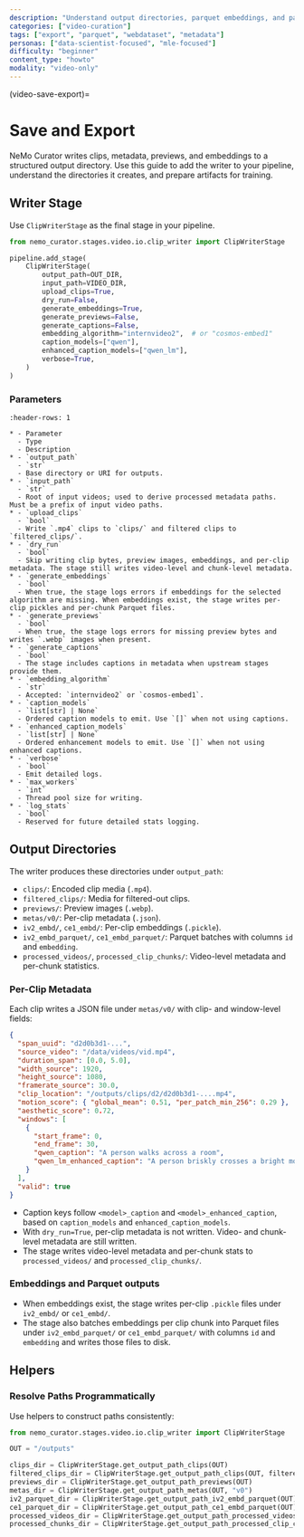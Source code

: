 ```yaml
---
description: "Understand output directories, parquet embeddings, and packaging curated video data for training"
categories: ["video-curation"]
tags: ["export", "parquet", "webdataset", "metadata"]
personas: ["data-scientist-focused", "mle-focused"]
difficulty: "beginner"
content_type: "howto"
modality: "video-only"
---
```


(video-save-export)=

# Save and Export

NeMo Curator writes clips, metadata, previews, and embeddings to a structured output directory. Use this guide to add the writer to your pipeline, understand the directories it creates, and prepare artifacts for training.

## Writer Stage

Use `ClipWriterStage` as the final stage in your pipeline.

```python
from nemo_curator.stages.video.io.clip_writer import ClipWriterStage

pipeline.add_stage(
    ClipWriterStage(
        output_path=OUT_DIR,
        input_path=VIDEO_DIR,
        upload_clips=True,
        dry_run=False,
        generate_embeddings=True,
        generate_previews=False,
        generate_captions=False,
        embedding_algorithm="internvideo2",  # or "cosmos-embed1"
        caption_models=["qwen"],
        enhanced_caption_models=["qwen_lm"],
        verbose=True,
    )
)
```

### Parameters

```{list-table}
:header-rows: 1

* - Parameter
  - Type
  - Description
* - `output_path`
  - `str`
  - Base directory or URI for outputs.
* - `input_path`
  - `str`
  - Root of input videos; used to derive processed metadata paths. Must be a prefix of input video paths.
* - `upload_clips`
  - `bool`
  - Write `.mp4` clips to `clips/` and filtered clips to `filtered_clips/`.
* - `dry_run`
  - `bool`
  - Skip writing clip bytes, preview images, embeddings, and per-clip metadata. The stage still writes video-level and chunk-level metadata.
* - `generate_embeddings`
  - `bool`
  - When true, the stage logs errors if embeddings for the selected algorithm are missing. When embeddings exist, the stage writes per-clip pickles and per-chunk Parquet files.
* - `generate_previews`
  - `bool`
  - When true, the stage logs errors for missing preview bytes and writes `.webp` images when present.
* - `generate_captions`
  - `bool`
  - The stage includes captions in metadata when upstream stages provide them.
* - `embedding_algorithm`
  - `str`
  - Accepted: `internvideo2` or `cosmos-embed1`.
* - `caption_models`
  - `list[str] | None`
  - Ordered caption models to emit. Use `[]` when not using captions.
* - `enhanced_caption_models`
  - `list[str] | None`
  - Ordered enhancement models to emit. Use `[]` when not using enhanced captions.
* - `verbose`
  - `bool`
  - Emit detailed logs.
* - `max_workers`
  - `int`
  - Thread pool size for writing.
* - `log_stats`
  - `bool`
  - Reserved for future detailed stats logging.
```

## Output Directories

The writer produces these directories under `output_path`:

- `clips/`: Encoded clip media (`.mp4`).
- `filtered_clips/`: Media for filtered-out clips.
- `previews/`: Preview images (`.webp`).
- `metas/v0/`: Per-clip metadata (`.json`).
- `iv2_embd/`, `ce1_embd/`: Per-clip embeddings (`.pickle`).
- `iv2_embd_parquet/`, `ce1_embd_parquet/`: Parquet batches with columns `id` and `embedding`.
- `processed_videos/`, `processed_clip_chunks/`: Video-level metadata and per-chunk statistics.

### Per-Clip Metadata

Each clip writes a JSON file under `metas/v0/` with clip- and window-level fields:

```json
{
  "span_uuid": "d2d0b3d1-...",
  "source_video": "/data/videos/vid.mp4",
  "duration_span": [0.0, 5.0],
  "width_source": 1920,
  "height_source": 1080,
  "framerate_source": 30.0,
  "clip_location": "/outputs/clips/d2/d2d0b3d1-....mp4",
  "motion_score": { "global_mean": 0.51, "per_patch_min_256": 0.29 },
  "aesthetic_score": 0.72,
  "windows": [
    {
      "start_frame": 0,
      "end_frame": 30,
      "qwen_caption": "A person walks across a room",
      "qwen_lm_enhanced_caption": "A person briskly crosses a bright modern room"
    }
  ],
  "valid": true
}
```

- Caption keys follow `<model>_caption` and `<model>_enhanced_caption`, based on `caption_models` and `enhanced_caption_models`.
- With `dry_run=True`, per-clip metadata is not written. Video- and chunk-level metadata are still written.
- The stage writes video-level metadata and per-chunk stats to `processed_videos/` and `processed_clip_chunks/`.

### Embeddings and Parquet outputs

- When embeddings exist, the stage writes per-clip `.pickle` files under `iv2_embd/` or `ce1_embd/`.
- The stage also batches embeddings per clip chunk into Parquet files under `iv2_embd_parquet/` or `ce1_embd_parquet/` with columns `id` and `embedding` and writes those files to disk.

## Helpers

### Resolve Paths Programmatically

Use helpers to construct paths consistently:

```python
from nemo_curator.stages.video.io.clip_writer import ClipWriterStage

OUT = "/outputs"

clips_dir = ClipWriterStage.get_output_path_clips(OUT)
filtered_clips_dir = ClipWriterStage.get_output_path_clips(OUT, filtered=True)
previews_dir = ClipWriterStage.get_output_path_previews(OUT)
metas_dir = ClipWriterStage.get_output_path_metas(OUT, "v0")
iv2_parquet_dir = ClipWriterStage.get_output_path_iv2_embd_parquet(OUT)
ce1_parquet_dir = ClipWriterStage.get_output_path_ce1_embd_parquet(OUT)
processed_videos_dir = ClipWriterStage.get_output_path_processed_videos(OUT)
processed_chunks_dir = ClipWriterStage.get_output_path_processed_clip_chunks(OUT)
```
